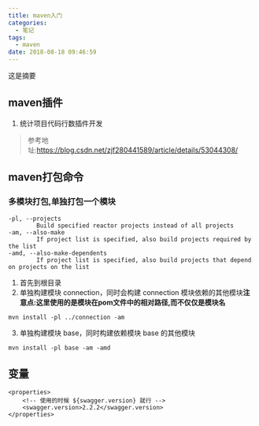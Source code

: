 ```yaml
---
title: maven入门
categories:
  - 笔记
tags:
  - maven
date: 2018-08-18 09:46:59
---
```

 这是摘要
 <!-- more -->


## maven插件
1. 统计项目代码行数插件开发
>参考地址:https://blog.csdn.net/zjf280441589/article/details/53044308/

## maven打包命令
### 多模块打包,单独打包一个模块
```
-pl, --projects
        Build specified reactor projects instead of all projects
-am, --also-make
        If project list is specified, also build projects required by the list
-amd, --also-make-dependents
        If project list is specified, also build projects that depend on projects on the list
```
1. 首先到根目录
2. 单独构建模块 connection，同时会构建 connection 模块依赖的其他模块**注意点:这里使用的是模块在pom文件中的相对路径,而不仅仅是模块名**
```
mvn install -pl ../connection -am
```
3. 单独构建模块 base，同时构建依赖模块 base 的其他模块
```
mvn install -pl base -am -amd
```

## 变量
```
<properties>
	<!-- 使用的时候 ${swagger.version} 就行 -->
	<swagger.version>2.2.2</swagger.version>
</properties>
```